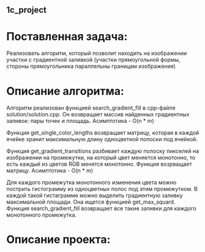 ## 1c_project

# Поставленная задача:
Реализовать алгоритм, который позволит находить на изображении участки с градиентной заливкой (участки прямоугольной формы, стороны прямоугольника параллельны границам изображения)

# Описание алгоритма:

Алгоритм реализован функцией search_gradient_fill в cpp-файле solution/solution.cpp.
Он возвращает массив найденных градиентных заливок: пары точек и площадь.
Асимптотика - O(n * m)

Функция get_single_color_lengths возвращает матрицу, которая в каждой ячейке хранит максимальную длину одноцветной полоски под ячейкой.

Функция get_gradient_transitions разбивает каждую полоску пикселей на изображении на промежутки, на который цвет меняется монотонно, то есть каждый из цветов RGB менятся монотонно. Функция возрващает матрицу.
Асимптотика - O(n * m)

Для каждого промежутка монотонного изменения цвета можно пострить гистограмму из одноцветных полос под этим промежутком. В каждой такой гистаграмме можно выделить градиентную заливку максимальной площади. Она ищется функцией get_max_squard. Функция search_gradient_fill возвращает все такие заливки для каждого монотонного промежутка.

# Описание проекта:
